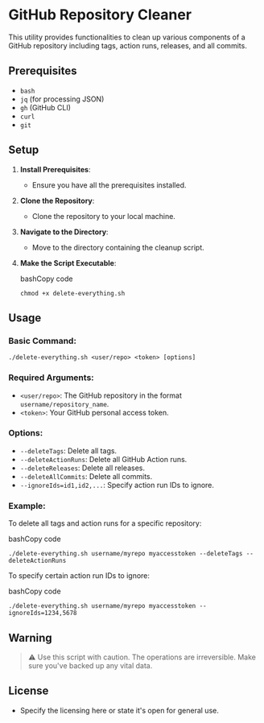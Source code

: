 # GitHub Repository Cleaner

This utility provides functionalities to clean up various components of a GitHub repository including tags, action runs, releases, and all commits.

## Prerequisites

- `bash`
- `jq` (for processing JSON)
- `gh` (GitHub CLI)
- `curl`
- `git`

## Setup

1.  **Install Prerequisites**:
    - Ensure you have all the prerequisites installed.
2.  **Clone the Repository**:
    - Clone the repository to your local machine.
3.  **Navigate to the Directory**:
    - Move to the directory containing the cleanup script.
4.  **Make the Script Executable**:

    bashCopy code

    `chmod +x delete-everything.sh`

## Usage

### Basic Command:

`./delete-everything.sh <user/repo> <token> [options]`

### Required Arguments:

- `<user/repo>`: The GitHub repository in the format `username/repository_name`.
- `<token>`: Your GitHub personal access token.

### Options:

- `--deleteTags`: Delete all tags.
- `--deleteActionRuns`: Delete all GitHub Action runs.
- `--deleteReleases`: Delete all releases.
- `--deleteAllCommits`: Delete all commits.
- `--ignoreIds=id1,id2,...`: Specify action run IDs to ignore.

### Example:

To delete all tags and action runs for a specific repository:

bashCopy code

`./delete-everything.sh username/myrepo myaccesstoken --deleteTags --deleteActionRuns`

To specify certain action run IDs to ignore:

bashCopy code

`./delete-everything.sh username/myrepo myaccesstoken --ignoreIds=1234,5678`

## Warning

> :warning: Use this script with caution. The operations are irreversible. Make sure you've backed up any vital data.

## License

- Specify the licensing here or state it's open for general use.
